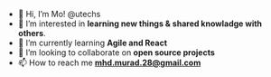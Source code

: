 - 👋 Hi, I’m Mo! @utechs
- 👀 I’m interested in **learning new things & shared knowladge with others**.
- 🌱 I’m currently learning **Agile and React**
- 💞️ I’m looking to collaborate on **open source projects**
- 📫 How to reach me **mhd.murad.28@gmail.com**

<!---
utechs/Mo is a ✨ special ✨ repository because its `README.md` (this file) appears on your GitHub profile.
You can click the Preview link to take a look at your changes.
--->
